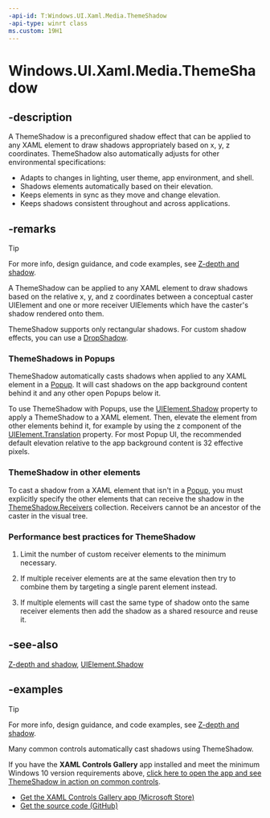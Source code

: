 ```yaml
---
-api-id: T:Windows.UI.Xaml.Media.ThemeShadow
-api-type: winrt class
ms.custom: 19H1
---
```


<!-- Class syntax.
public class ThemeShadow : Shadow, Shadow
-->

# Windows.UI.Xaml.Media.ThemeShadow

## -description

A ThemeShadow is a preconfigured shadow effect that can be applied to any XAML element to draw shadows appropriately based on x, y, z coordinates. ThemeShadow also automatically adjusts for other environmental specifications:

- Adapts to changes in lighting, user theme, app environment, and shell.
- Shadows elements automatically based on their elevation.
- Keeps elements in sync as they move and change elevation.
- Keeps shadows consistent throughout and across applications.

## -remarks

> [!TIP]
> For more info, design guidance, and code examples, see [Z-depth and shadow](/windows/uwp/design/layout/depth-shadow).

A ThemeShadow can be applied to any XAML element to draw shadows based on the relative x, y, and z coordinates between a conceptual caster UIElement and one or more receiver UIElements which have the caster's shadow rendered onto them. 

ThemeShadow supports only rectangular shadows. For custom shadow effects, you can use a [DropShadow](../windows.ui.composition/dropshadow.md).

### ThemeShadows in Popups

ThemeShadow automatically casts shadows when applied to any XAML element in a [Popup](../windows.ui.xaml.controls.primitives/popup.md). It will cast shadows on the app background content behind it and any other open Popups below it.

To use ThemeShadow with Popups, use the [UIElement.Shadow](../windows.ui.xaml/uielement_shadow.md) property to apply a ThemeShadow to a XAML element. Then, elevate the element from other elements behind it, for example by using the z component of the [UIElement.Translation](../windows.ui.xaml/uielement_translation.md) property.
For most Popup UI, the recommended default elevation relative to the app background content is 32 effective pixels.

### ThemeShadow in other elements

To cast a shadow from a XAML element that isn't in a [Popup](../windows.ui.xaml.controls.primitives/popup.md), you must explicitly specify the other elements that can receive the shadow in the [ThemeShadow.Receivers](themeshadow_receivers.md) collection. Receivers cannot be an ancestor of the caster in the visual tree.

### Performance best practices for ThemeShadow

1. Limit the number of custom receiver elements to the minimum necessary.

2. If multiple receiver elements are at the same elevation then try to combine them by targeting a single parent element instead.

3. If multiple elements will cast the same type of shadow onto the same receiver elements then add the shadow as a shared resource and reuse it.

## -see-also

[Z-depth and shadow](/windows/uwp/design/layout/depth-shadow), [UIElement.Shadow](../windows.ui.xaml/uielement_shadow.md)

## -examples

> [!TIP]
> For more info, design guidance, and code examples, see [Z-depth and shadow](/windows/uwp/design/layout/depth-shadow).
>
> Many common controls automatically cast shadows using ThemeShadow. 
>
> If you have the **XAML Controls Gallery** app installed and meet the minimum Windows 10 version requirements above, [click here to open the app and see ThemeShadow in action on common controls](xamlcontrolsgallery:/).
> + [Get the XAML Controls Gallery app (Microsoft Store)](https://www.microsoft.com/store/productId/9MSVH128X2ZT)
> + [Get the source code (GitHub)](https://github.com/Microsoft/Xaml-Controls-Gallery)


